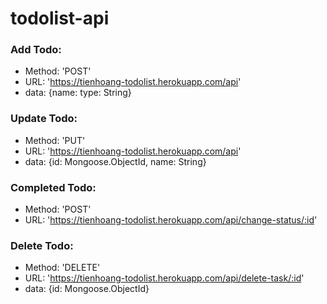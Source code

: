 # todolist-api
### Add Todo:
* Method: 'POST'
* URL: 'https://tienhoang-todolist.herokuapp.com/api'
* data: {name: type: String}
### Update Todo:
* Method: 'PUT'
* URL: 'https://tienhoang-todolist.herokuapp.com/api'
* data: {id: Mongoose.ObjectId, name: String}
### Completed Todo:
* Method: 'POST'
* URL: 'https://tienhoang-todolist.herokuapp.com/api/change-status/:id'
### Delete Todo:
* Method: 'DELETE'
* URL: 'https://tienhoang-todolist.herokuapp.com/api/delete-task/:id'
* data: {id: Mongoose.ObjectId}
